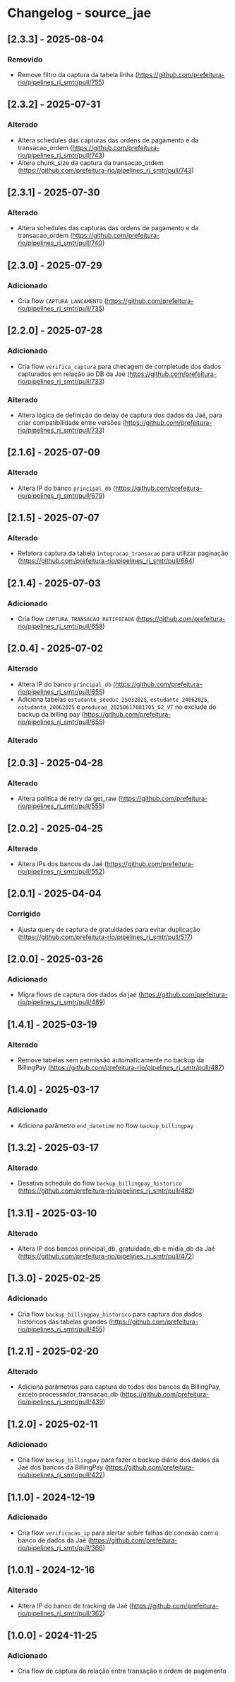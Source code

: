 # Changelog - source_jae

## [2.3.3] - 2025-08-04

### Removido

- Remove filtro da captura da tabela linha (https://github.com/prefeitura-rio/pipelines_rj_smtr/pull/755)


## [2.3.2] - 2025-07-31

### Alterado

- Altera schedules das capturas das ordens de pagamento e da transacao_ordem (https://github.com/prefeitura-rio/pipelines_rj_smtr/pull/743)
- Altera chunk_size da captura da transacao_ordem (https://github.com/prefeitura-rio/pipelines_rj_smtr/pull/743)

## [2.3.1] - 2025-07-30

### Alterado

- Altera schedules das capturas das ordens de pagamento e da transacao_ordem (https://github.com/prefeitura-rio/pipelines_rj_smtr/pull/740)

## [2.3.0] - 2025-07-29

### Adicionado

- Cria flow `CAPTURA_LANCAMENTO` (https://github.com/prefeitura-rio/pipelines_rj_smtr/pull/735)

## [2.2.0] - 2025-07-28

### Adicionado

- Cria flow `verifica_captura` para checagem de completude dos dados capturados em relação ao DB da Jaé (https://github.com/prefeitura-rio/pipelines_rj_smtr/pull/733)

### Alterado

- Altera lógica de definição do delay de captura dos dados da Jaé, para criar compatibilidade entre versões (https://github.com/prefeitura-rio/pipelines_rj_smtr/pull/733)

## [2.1.6] - 2025-07-09

### Alterado

- Altera IP do banco `principal_db` (https://github.com/prefeitura-rio/pipelines_rj_smtr/pull/679)

## [2.1.5] - 2025-07-07

### Alterado

- Refatora captura da tabela `integracao_transacao` para utilizar paginação (https://github.com/prefeitura-rio/pipelines_rj_smtr/pull/664)

## [2.1.4] - 2025-07-03

### Adicionado

- Cria flow `CAPTURA_TRANSACAO_RETIFICADA` (https://github.com/prefeitura-rio/pipelines_rj_smtr/pull/658)

## [2.0.4] - 2025-07-02

### Alterado
- Altera IP do banco `principal_db` (https://github.com/prefeitura-rio/pipelines_rj_smtr/pull/655)
- Adiciona tabelas `estudante_seeduc_25032025`, `estudante_24062025`, `estudante_20062025` e `producao_20250617081705_02_VT` no exclude do backup da billing pay (https://github.com/prefeitura-rio/pipelines_rj_smtr/pull/655)

### Alterado

## [2.0.3] - 2025-04-28

### Alterado
- Altera politica de retry da get_raw (https://github.com/prefeitura-rio/pipelines_rj_smtr/pull/555)

## [2.0.2] - 2025-04-25

### Alterado
- Altera IPs dos bancos da Jaé (https://github.com/prefeitura-rio/pipelines_rj_smtr/pull/552)

## [2.0.1] - 2025-04-04

### Corrigido

- Ajusta query de captura de gratuidades para evitar duplicação (https://github.com/prefeitura-rio/pipelines_rj_smtr/pull/517)

## [2.0.0] - 2025-03-26

### Adicionado

- Migra flows de captura dos dados da jaé (https://github.com/prefeitura-rio/pipelines_rj_smtr/pull/489)

## [1.4.1] - 2025-03-19

### Alterado

- Remove tabelas sem permissão automaticamente no backup da BillingPay (https://github.com/prefeitura-rio/pipelines_rj_smtr/pull/487)

## [1.4.0] - 2025-03-17

### Adicionado

- Adiciona parâmetro `end_datetime` no flow `backup_billingpay`

## [1.3.2] - 2025-03-17

### Alterado

- Desativa schedule do flow `backup_billingpay_historico` (https://github.com/prefeitura-rio/pipelines_rj_smtr/pull/482)

## [1.3.1] - 2025-03-10

### Alterado

- Altera IP dos bancos principal_db, gratuidade_db e midia_db da Jaé (https://github.com/prefeitura-rio/pipelines_rj_smtr/pull/472)

## [1.3.0] - 2025-02-25

### Adicionado

- Cria flow `backup_billingpay_historico` para captura dos dados históricos das tabelas grandes (https://github.com/prefeitura-rio/pipelines_rj_smtr/pull/455)

## [1.2.1] - 2025-02-20

### Alterado

- Adiciona parâmetros para captura de todos dos bancos da BillingPay, exceto processador_transacao_db (https://github.com/prefeitura-rio/pipelines_rj_smtr/pull/439)

## [1.2.0] - 2025-02-11

### Adicionado

- Cria flow `backup_billingpay` para fazer o backup diário dos dados da Jaé dos bancos da BillingPay (https://github.com/prefeitura-rio/pipelines_rj_smtr/pull/422)

## [1.1.0] - 2024-12-19

### Adicionado

- Cria flow `verificacao_ip` para alertar sobre falhas de conexão com o banco de dados da Jaé (https://github.com/prefeitura-rio/pipelines_rj_smtr/pull/366)

## [1.0.1] - 2024-12-16

### Alterado
- Altera IP do banco de tracking da Jaé (https://github.com/prefeitura-rio/pipelines_rj_smtr/pull/362)

## [1.0.0] - 2024-11-25

### Adicionado

- Cria flow de captura da relação entre transação e ordem de pagamento